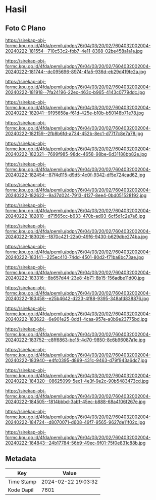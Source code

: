 # Hasil

## Foto C Plano

https://sirekap-obj-formc.kpu.go.id/4fda/pemilu/pdpr/76/04/03/20/02/7604032002004-20240222-181554--710c53c2-fbb7-4e11-8368-02be458a1a1a.jpg

https://sirekap-obj-formc.kpu.go.id/4fda/pemilu/pdpr/76/04/03/20/02/7604032002004-20240222-181744--dc095696-8974-4fa5-936d-eb29d419fe2a.jpg

https://sirekap-obj-formc.kpu.go.id/4fda/pemilu/pdpr/76/04/03/20/02/7604032002004-20240222-181918--7fa24196-22ec-463c-b965-4143c0779ddc.jpg

https://sirekap-obj-formc.kpu.go.id/4fda/pemilu/pdpr/76/04/03/20/02/7604032002004-20240222-182041--9195658a-f61d-425e-b10b-b50148b71e78.jpg

https://sirekap-obj-formc.kpu.go.id/4fda/pemilu/pdpr/76/04/03/20/02/7604032002004-20240222-182159--2fb8b6fd-a734-452b-8ec1-d77f7c8e7a78.jpg

https://sirekap-obj-formc.kpu.go.id/4fda/pemilu/pdpr/76/04/03/20/02/7604032002004-20240222-182321--7699f985-98dc-4658-98be-6d31188bb82e.jpg

https://sirekap-obj-formc.kpu.go.id/4fda/pemilu/pdpr/76/04/03/20/02/7604032002004-20240222-182454--87f4d115-d9d5-4c0f-9342-df5e724cad62.jpg

https://sirekap-obj-formc.kpu.go.id/4fda/pemilu/pdpr/76/04/03/20/02/7604032002004-20240222-182622--9a37d024-7913-4127-8ee4-0bd051528192.jpg

https://sirekap-obj-formc.kpu.go.id/4fda/pemilu/pdpr/76/04/03/20/02/7604032002004-20240222-182810--d71565cc-b633-470b-ad93-6cf5d1c2e7a6.jpg

https://sirekap-obj-formc.kpu.go.id/4fda/pemilu/pdpr/76/04/03/20/02/7604032002004-20240222-183026--f870c421-22b0-49f6-9430-b629dbe274ba.jpg

https://sirekap-obj-formc.kpu.go.id/4fda/pemilu/pdpr/76/04/03/20/02/7604032002004-20240222-183141--225ec410-74dd-4501-80d2-f71ba8bc73ae.jpg

https://sirekap-obj-formc.kpu.go.id/4fda/pemilu/pdpr/76/04/03/20/02/7604032002004-20240222-183316--8b657d44-23e8-4b71-8b15-156adbe11d00.jpg

https://sirekap-obj-formc.kpu.go.id/4fda/pemilu/pdpr/76/04/03/20/02/7604032002004-20240222-183458--e25b4642-d223-4f88-9395-348afd838876.jpg

https://sirekap-obj-formc.kpu.go.id/4fda/pemilu/pdpr/76/04/03/20/02/7604032002004-20240222-183622--6e901e25-8dd1-4caa-957e-a0b9e23775bd.jpg

https://sirekap-obj-formc.kpu.go.id/4fda/pemilu/pdpr/76/04/03/20/02/7604032002004-20240222-183752--c8ff6863-be15-4d70-9850-8c6b96087a1e.jpg

https://sirekap-obj-formc.kpu.go.id/4fda/pemilu/pdpr/76/04/03/20/02/7604032002004-20240222-183940--e4fc0395-d899-431c-9463-d79f943a6dc7.jpg

https://sirekap-obj-formc.kpu.go.id/4fda/pemilu/pdpr/76/04/03/20/02/7604032002004-20240222-184320--08625099-5ec1-4e3f-9e2c-90b5483473cd.jpg

https://sirekap-obj-formc.kpu.go.id/4fda/pemilu/pdpr/76/04/03/20/02/7604032002004-20240222-184505--1814bbbd-3ab1-45ec-b888-68a4106f267e.jpg

https://sirekap-obj-formc.kpu.go.id/4fda/pemilu/pdpr/76/04/03/20/02/7604032002004-20240222-184724--d8070071-d608-49f7-9565-9627de11f02c.jpg

https://sirekap-obj-formc.kpu.go.id/4fda/pemilu/pdpr/76/04/03/20/02/7604032002004-20240222-184843--24b17784-56b9-49ec-9f01-75f0e831c88b.jpg


## Metadata

| Key        | Value               |
| ---------- | ------------------- |
| Time Stamp | 2024-02-22 19:03:32 |
| Kode Dapil | 7601                |



